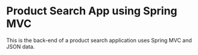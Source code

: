 # Product Search App using  Spring MVC

This is the back-end of a product search application uses Spring MVC and JSON data.
